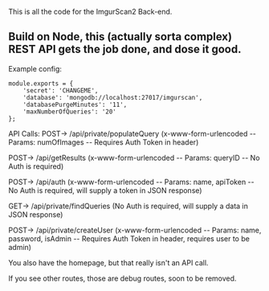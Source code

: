 This is all the code for the ImgurScan2 Back-end.


Build on Node, this (actually sorta complex) REST API gets the job done, and dose it good.
---
Example config:

```
module.exports = {
    'secret': 'CHANGEME',
    'database': 'mongodb://localhost:27017/imgurscan',
    'databasePurgeMinutes': '11',
    'maxNumberOfQueries': '20'
};
```

API Calls:
POST-> <base>/api/private/populateQuery (x-www-form-urlencoded -- Params: numOfImages -- Requires Auth Token in header)

POST-> <base>/api/getResults (x-www-form-urlencoded -- Params: queryID -- No Auth is required)

POST-> <base>/api/auth (x-www-form-urlencoded -- Params: name, apiToken -- No Auth is required, will supply a token in JSON response)

GET-> <base>/api/private/findQueries (No Auth is required, will supply a data in JSON response)

POST-> <base>/api/private/createUser (x-www-form-urlencoded -- Params: name, password, isAdmin -- Requires Auth Token in header, requires user to be admin)



You also have the homepage, but that really isn't an API call.

If you see other routes, those are debug routes, soon to be removed.